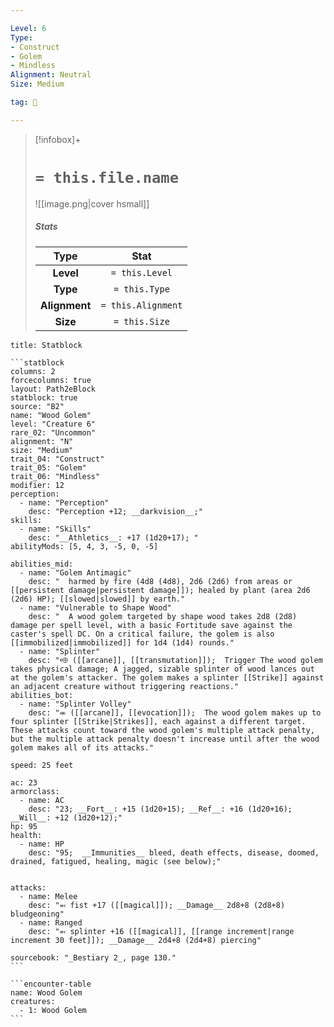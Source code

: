 ```yaml
---

Level: 6
Type:
- Construct
- Golem
- Mindless
Alignment: Neutral
Size: Medium

tag: 👹

---
```


> [!infobox]+
> #  `= this.file.name`
> ![[image.png|cover hsmall]]
> ##### Stats
> Type | Stat |
> :---:|:---:|
> **Level** | `= this.Level` |
> **Type** | `= this.Type` |
> **Alignment** | `= this.Alignment` |
> **Size** | `= this.Size` |



````ad-info
title: Statblock

```statblock
columns: 2
forcecolumns: true
layout: Path2eBlock
statblock: true
source: "B2"
name: "Wood Golem"
level: "Creature 6"
rare_02: "Uncommon"
alignment: "N"
size: "Medium"
trait_04: "Construct"
trait_05: "Golem"
trait_06: "Mindless"
modifier: 12
perception:
  - name: "Perception"
    desc: "Perception +12; __darkvision__;"
skills:
  - name: "Skills"
    desc: "__Athletics__: +17 (1d20+17); "
abilityMods: [5, 4, 3, -5, 0, -5]

abilities_mid:
  - name: "Golem Antimagic"
    desc: "  harmed by fire (4d8 (4d8), 2d6 (2d6) from areas or [[persistent damage|persistent damage]]); healed by plant (area 2d6 (2d6) HP); [[slowed|slowed]] by earth."
  - name: "Vulnerable to Shape Wood"
    desc: "  A wood golem targeted by shape wood takes 2d8 (2d8) damage per spell level, with a basic Fortitude save against the caster's spell DC. On a critical failure, the golem is also [[immobilized|immobilized]] for 1d4 (1d4) rounds."
  - name: "Splinter"
    desc: "⬲ ([[arcane]], [[transmutation]]);  Trigger The wood golem takes physical damage; A jagged, sizable splinter of wood lances out at the golem's attacker. The golem makes a splinter [[Strike]] against an adjacent creature without triggering reactions."
abilities_bot:
  - name: "Splinter Volley"
    desc: "⬺ ([[arcane]], [[evocation]]);  The wood golem makes up to four splinter [[Strike|Strikes]], each against a different target. These attacks count toward the wood golem's multiple attack penalty, but the multiple attack penalty doesn't increase until after the wood golem makes all of its attacks."

speed: 25 feet

ac: 23
armorclass:
  - name: AC
    desc: "23; __Fort__: +15 (1d20+15); __Ref__: +16 (1d20+16); __Will__: +12 (1d20+12);"
hp: 95
health:
  - name: HP
    desc: "95;  __Immunities__ bleed, death effects, disease, doomed, drained, fatigued, healing, magic (see below);"


attacks:
  - name: Melee
    desc: "⬻ fist +17 ([[magical]]); __Damage__ 2d8+8 (2d8+8) bludgeoning"
  - name: Ranged
    desc: "⬻ splinter +16 ([[magical]], [[range increment|range increment 30 feet]]); __Damage__ 2d4+8 (2d4+8) piercing"

sourcebook: "_Bestiary 2_, page 130."
```

```encounter-table
name: Wood Golem
creatures:
  - 1: Wood Golem
```

````


